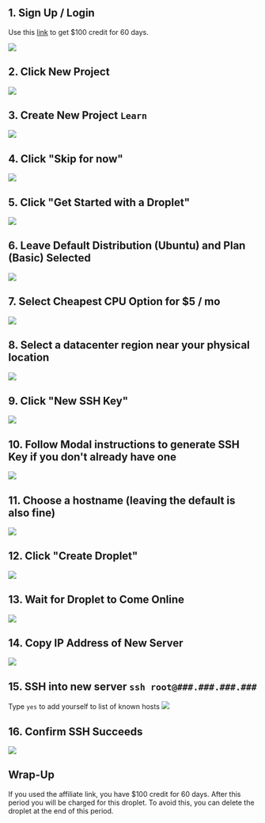 ## 1. Sign Up / Login

Use this [link](https://m.do.co/c/4d01489e4069) to get $100 credit for 60 days.

![](/static/img/digitalocean-1.png)

## 2. Click New Project
![](/static/img/digitalocean-2.png)

## 3. Create New Project `Learn`
![](/static/img/digitalocean-3.png)

## 4. Click "Skip for now"
![](/static/img/digitalocean-4.png)

## 5. Click "Get Started with a Droplet"
![](/static/img/digitalocean-5.png)

## 6. Leave Default Distribution (Ubuntu) and Plan (Basic) Selected
![](/static/img/digitalocean-6.png)

## 7. Select Cheapest CPU Option for $5 / mo
![](/static/img/digitalocean-7.png)

## 8. Select a datacenter region near your physical location
![](/static/img/digitalocean-8.png)

## 9. Click "New SSH Key"
![](/static/img/digitalocean-9.png)

## 10. Follow Modal instructions to generate SSH Key if you don't already have one
![](/static/img/digitalocean-10.png)

## 11. Choose a hostname (leaving the default is also fine)
![](/static/img/digitalocean-11.png)

## 12. Click "Create Droplet"
![](/static/img/digitalocean-12.png)

## 13. Wait for Droplet to Come Online
![](/static/img/digitalocean-13.png)

## 14. Copy IP Address of New Server
![](/static/img/digitalocean-14.png)

## 15. SSH into new server `ssh root@###.###.###.###`
Type `yes` to add yourself to list of known hosts
![](/static/img/digitalocean-15.png)

## 16. Confirm SSH Succeeds
![](/static/img/digitalocean-16.png)

## Wrap-Up

If you used the affiliate link, you have $100 credit for 60 days.  After this period you will be charged for this droplet.  To avoid this, you can delete the droplet at the end of this period.